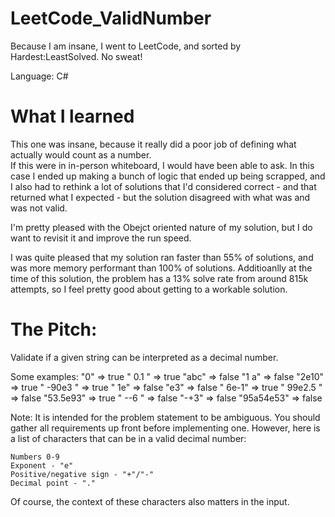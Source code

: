 # LeetCode_ValidNumber
Because I am insane, I went to LeetCode, and sorted by Hardest:LeastSolved.  No sweat!

Language: C#
 
# What I learned
This one was insane, because it really did a poor job of defining what actually would count as a number.  
If this were in in-person whiteboard, I would have been able to ask.  In this case I ended up making a bunch of logic that ended up being scrapped, and I also had to rethink a lot of solutions that I'd considered correct - and that returned what I expected - but the solution disagreed with what was and was not valid.

I'm pretty pleased with the Obejct oriented nature of my solution, but I do want to revisit it and improve the run speed.

I was quite pleased that my solution ran faster than 55% of solutions, and was more memory performant than 100% of solutions.
Additioanlly at the time of this solution, the problem has a 13% solve rate from around 815k attempts, so I feel pretty good about getting to a workable solution.

# The Pitch:  
Validate if a given string can be interpreted as a decimal number.

Some examples:
"0" => true
" 0.1 " => true
"abc" => false
"1 a" => false
"2e10" => true
" -90e3   " => true
" 1e" => false
"e3" => false
" 6e-1" => true
" 99e2.5 " => false
"53.5e93" => true
" --6 " => false
"-+3" => false
"95a54e53" => false

Note: It is intended for the problem statement to be ambiguous. You should gather all requirements up front before implementing one. However, here is a list of characters that can be in a valid decimal number:

    Numbers 0-9
    Exponent - "e"
    Positive/negative sign - "+"/"-"
    Decimal point - "."

Of course, the context of these characters also matters in the input.
